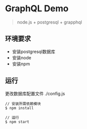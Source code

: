 # GraphQL Demo

> node.js + postgresql + grapphql

## 环境要求

- 安装postgresql数据库
- 安装node
- 安装npm

## 运行
更改数据库配置文件 ./config.js

```
// 安装所需依赖模块
$ npm install

// 运行
$ npm start
```